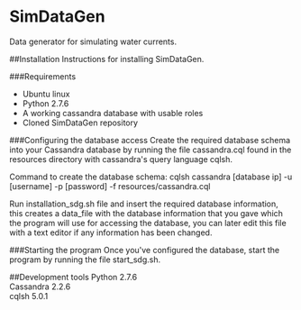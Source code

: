 # SimDataGen
Data generator for simulating water currents.

##Installation
Instructions for installing SimDataGen.

###Requirements
* Ubuntu linux
* Python 2.7.6
* A working cassandra database with usable roles
* Cloned SimDataGen repository

###Configuring the database access
Create the required database schema into your Cassandra database by running the file cassandra.cql found in the resources directory with cassandra's query language cqlsh.

Command to create the database schema: cqlsh cassandra [database ip] -u [username] -p [password] -f resources/cassandra.cql

Run installation_sdg.sh file and insert the required database information, this creates a data_file with the database information that you gave which the program will use for accessing the database, you can later edit this file with a text editor if any information has been changed.

###Starting the program
Once you've configured the database, start the program by running the file start_sdg.sh.

##Development tools
Python 2.7.6  
Cassandra 2.2.6  
cqlsh 5.0.1  

